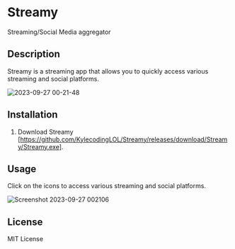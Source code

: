 # Streamy
Streaming/Social Media aggregator

## Description

Streamy is a streaming app that allows you to quickly access various streaming and social platforms.

![2023-09-27 00-21-48](https://github.com/KylecodingLOL/Streamy/assets/143831983/3b02ed9c-eb91-4974-a0aa-56b28c46148b)

## Installation

1. Download Streamy [https://github.com/KylecodingLOL/Streamy/releases/download/Streamy/Streamy.exe].

## Usage

Click on the icons to access various streaming and social platforms.

![Screenshot 2023-09-27 002106](https://github.com/KylecodingLOL/Streamy/assets/143831983/5610e4e4-a389-4aaa-8593-6c5f78095f42)


## License

MIT License
